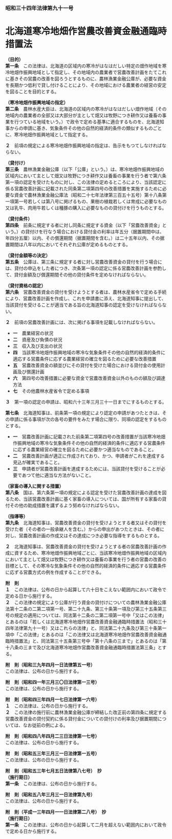 ### 昭和三十四年法律第九十一号  
# 北海道寒冷地畑作営農改善資金融通臨時措置法  
  
**（目的）**  
**第一条**　この法律は、北海道の区域内の寒冷がはなはだしい特定の畑作地域を寒冷地畑作振興地域として指定し、その地域内の農業者で営農改善計画をたてこれに基きその営農の改善を図ろうとするものに、農林漁業金融公庫が、必要な資金を長期かつ低利で貸し付けることにより、その地域における農業者の経営の安定を図ることを目的とする。  
  
**（寒冷地畑作振興地域の指定）**  
**第二条**　農林水産大臣は、北海道の区域内の寒冷がはなはだしい畑作地域（その地域内の農業者の全部又は大部分が主として畑又は牧野につき耕作又は養畜の事業を行つている地域をいう。）で政令で定める基準に適合するものを、北海道知事からの申請に基き、気象条件その他の自然的経済的条件の類似するものごとに、寒冷地畑作振興地域として指定する。  
  
**２**　前項の規定による寒冷地畑作振興地域の指定は、告示をもつてしなければならない。  
  
**（貸付け）**  
**第三条**　農林漁業金融公庫（以下「公庫」という。）は、寒冷地畑作振興地域の区域内において主として畑又は牧野につき耕作又は養畜の事業を行う者で第六条第一項の認定を受けたものに対し、この法律の定めるところにより、当該認定に係る営農改善計画に記載された同条第二項第四号の改善措置を実施するために必要な資金で農林漁業金融公庫法（昭和二十七年法律第三百五十五号）第十八条第一項第一号若しくは第八号に掲げるもの、果樹の植栽若しくは育成に必要なもの又は乳牛、肉用牛若しくは種豚の購入に必要なものの貸付けを行うものとする。  
  
**（貸付条件）**  
**第四条**　前条に規定する者に対し同条に規定する資金（以下「営農改善資金」という。）の貸付けを行なう場合における貸付金の利率は年五分（据置期間中は、年四分五厘）以内、その償還期間（据置期間を含む。）は二十五年以内、その据置期間は八年以内においてそれぞれ公庫が定めるものとする。  
  
**（貸付金額等の決定）**  
**第五条**　公庫は、第三条に規定する者に対し営農改善資金の貸付を行う場合には、貸付の申込をした者につき、次条第一項の認定に係る営農改善計画を参酌して、貸付金額及び償還期間その他の貸付条件を定めなければならない。  
  
**（貸付資格の認定）**  
**第六条**　営農改善資金の貸付を受けようとする者は、農林水産省令で定める手続により、営農改善計画を作成し、これを申請書に添え、北海道知事に提出して、当該貸付を受けることが適当である旨の北海道知事の認定を受けなければならない。  
  
**２**　前項の営農改善計画には、次に掲げる事項を記載しなければならない。  
* **一**　農業経営の状況  
* **二**　資産及び負債の状況  
* **三**　収入及び支出の状況  
* **四**　当該寒冷地畑作振興地域の寒冷な気象条件その他の自然的経済的条件に適応する営農条件に応ずる農業経営の確立を図るために必要な改善措置  
* **五**　営農改善資金の額並びにその貸付を受けた場合における貸付金の使用計画及び償還計画  
* **六**　第四号の改善措置に必要な資金で営農改善資金以外のものの額及び調達方法  
* **七**　その他農林水産省令で定める事項  
  
**３**　第一項の認定の申請は、昭和六十三年三月三十一日までにするものとする。  
  
**第七条**　北海道知事は、前条第一項の規定により認定の申請があつたときは、その申請に係る事項が次の各号の要件をみたす場合に限り、同項の認定をするものとする。  
* **一**　営農改善計画に記載された前条第二項第四号の改善措置が当該寒冷地畑作振興地域の寒冷な気象条件その他の自然的経済的条件に適応する営農条件に応ずる農業経営の確立を図るために必要かつ適当なものであること。  
* **二**　営農改善計画が適正に作成されており、かつ、申請者がこれを達成する見込が確実であること。  
* **三**　申請者が営農改善計画を達成するためには、当該貸付を受けることが必要であつて他に適当な方法がないこと。  
  
**（家畜の導入に関する措置）**  
**第八条**　国は、第六条第一項の規定による認定を受けた営農改善計画の達成を図るため、当該営農改善計画に基く家畜の導入については、国が所有する家畜の貸付その他の助成措置を講ずるよう努めなければならない。  
  
**（指導等）**  
**第九条**　北海道知事は、営農改善資金の貸付を受けようとする者又はその貸付を受けた者（その者の一般承継人を含む。）からの申出があつたときは、その者に対し、営農改善計画の作成又はその達成につき必要な指導をするものとする。  
  
**２**　北海道知事は、営農改善資金の貸付を受けようとする者の営農改善計画の作成に資するため、寒冷地畑作振興地域ごとに、当該寒冷地畑作振興地域の区域内において主として畑又は牧野につき耕作又は養畜の事業を行う者の営農の改善の目標として、その寒冷な気象条件その他の自然的経済的条件に適応する営農条件に応ずる営農方式の例を作成することができる。  
  
**附　則**  
**１**　この法律は、公布の日から起算して六十日をこえない範囲内において政令で定める日から施行する。  
**２**　この法律の規定により公庫が行う資金の貸付けについての農林漁業金融公庫法第十二条の二第二項第一号、第二十九条、第三十条第一項及び第三十五条第三号の規定の適用については、同法第十二条の二第二項第一号中「又はこの法律」とあるのは「若しくは北海道寒冷地畑作営農改善資金融通臨時措置法（昭和三十四年法律第九十一号）又はこれらの法律」と、同法第二十九条及び第三十条第一項中「この法律」とあるのは「この法律又は北海道寒冷地畑作営農改善資金融通臨時措置法」と、同法第三十五条第三号中「第十八条の三まで」とあるのは「第十八条の三まで及び北海道寒冷地畑作営農改善資金融通臨時措置法第三条」とする。  
  
**附　則（昭和三九年四月一日法律第五一号）**  
この法律は、公布の日から施行する。  
  
**附　則（昭和四一年三月三〇日法律第一三号）**  
この法律は、公布の日から施行する。  
  
**附　則（昭和四三年四月一七日法律第一六号）**  
**１**　この法律は、公布の日から施行する。  
**２**　この法律の施行前に農林漁業金融公庫が締結した改正前の第四条に規定する営農改善資金の貸付契約に係る貸付金についての貸付けの利率及び据置期間については、なお従前の例による。  
  
**附　則（昭和四八年四月二三日法律第一七号）**  
この法律は、公布の日から施行する。  
  
**附　則（昭和五三年三月三一日法律第一五号）**  
この法律は、公布の日から施行する。  
  
**附　則（昭和五三年七月五日法律第八七号）　抄**  
**（施行期日）**  
**第一条**　この法律は、公布の日から施行する。  
  
**附　則（昭和五八年三月三一日法律第九号）**  
この法律は、公布の日から施行する。  
  
**附　則（平成一三年四月一一日法律第二八号）　抄**  
**（施行期日）**  
**第一条**　この法律は、公布の日から起算して二月を超えない範囲内において政令で定める日から施行する。  
  
